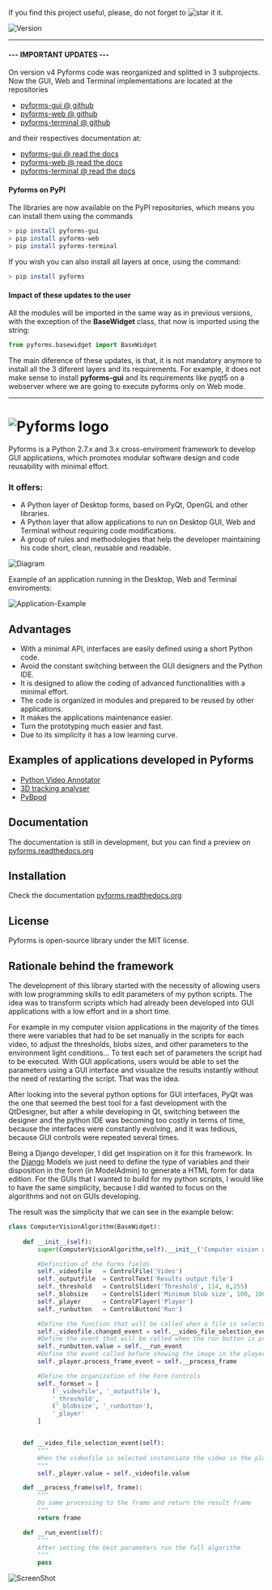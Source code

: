 If you find this project useful, please, do not forget to ![star it](https://raw.githubusercontent.com/UmSenhorQualquer/pyforms/v1.0.beta/docs/imgs/start.png?raw=true "Screen") it.

![Version](https://img.shields.io/badge/version-4-green.svg "Screen")


---

#### --- IMPORTANT UPDATES ---
On version v4 Pyforms code was reorganized and splitted in 3 subprojects. Now the GUI, Web and Terminal implementations are located at the repositories

- [pyforms-gui @ github](https://github.com/UmSenhorQualquer/pyforms-gui)
- [pyforms-web @ github](https://github.com/UmSenhorQualquer/pyforms-web)
- [pyforms-terminal @ github](https://github.com/UmSenhorQualquer/pyforms-terminal)

and their respectives documentation at:

- [pyforms-gui @ read the docs](https://pyforms-gui.readthedocs.io)
- [pyforms-web @ read the docs](https://pyforms-web.readthedocs.io)
- [pyforms-terminal @ read the docs](https://pyforms-terminal.readthedocs.io)



#### Pyforms on PyPI

The libraries are now available on the PyPI repositories, which means you can install them using the commands 

```bash
> pip install pyforms-gui
> pip install pyforms-web
> pip install pyforms-terminal
```

If you wish you can also install all layers at once, using the command:

```bash
> pip install pyforms
```

#### Impact of these updates to the user

All the modules will be imported in the same way as in previous versions, with the exception of the **BaseWidget** class, that now is imported using the string: 
```python
from pyforms.basewidget import BaseWidget
```
The main diference of these updates, is that, it is not mandatory anymore to install all the 3 diferent layers and its requirements. For example, it does not make sense to install **pyforms-gui** and its requirements like pyqt5 on a webserver where we are going to execute pyforms only on Web mode.


----

# ![Pyforms logo](docs/source/_static/imgs/pyforms.jpg?raw=true "Screen")

Pyforms is a Python 2.7.x and 3.x cross-enviroment framework to develop GUI applications, which promotes modular software design and code reusability with minimal effort.

### It offers:
* A Python layer of Desktop forms, based on PyQt, OpenGL and other libraries.
* A Python layer that allow applications to run on Desktop GUI, Web and Terminal without requiring code modifications.
* A group of rules and methodologies that help the developer maintaining his code short, clean, reusable and readable. 

![Diagram](docs/source/_static/imgs/pyforms-layers.png?raw=true "Screen")

Example of an application running in the Desktop, Web and Terminal enviroments:

![Application-Example](docs/source/_static/imgs/example.png?raw=true "Screen")

## Advantages
* With a minimal API, interfaces are easily defined using a short Python code.
* Avoid the constant switching between the GUI designers and the Python IDE.
* It is designed to allow the coding of advanced functionalities with a minimal effort.
* The code is organized in modules and prepared to be reused by other applications.
* It makes the applications maintenance easier.
* Turn the prototyping much easier and fast.
* Due to its simplicity it has a low learning curve.

## Examples of applications developed in Pyforms
* [Python Video Annotator](https://github.com/UmSenhorQualquer/pythonVideoAnnotator)
* [3D tracking analyser](https://github.com/UmSenhorQualquer/3D-tracking-analyser)
* [PyBpod](http://pybpod.readthedocs.io)

## Documentation

The documentation is still in development, but you can find a preview on [pyforms.readthedocs.org](http://pyforms.readthedocs.org)

## Installation

Check the documentation [pyforms.readthedocs.org](http://pyforms.readthedocs.org)

## License

Pyforms is open-source library under the MIT license.

## Rationale behind the framework

The development of this library started with the necessity of allowing users with low programming skills to edit parameters of my python scripts.
The idea was to transform scripts which had already been developed into GUI applications with a low effort and in a short time.

For example in my computer vision applications in the majority of the times there were variables that had to be set manually in the scripts for each video, to adjust the thresholds, blobs sizes, and other parameters to the environment light conditions... To test each set of parameters the script had to be executed.
With GUI applications, users would be able to set the parameters using a GUI interface and visualize the results instantly without the need of restarting the script. That was the idea.

After looking into the several python options for GUI interfaces, PyQt was the one that seemed the best tool for a fast development with the QtDesigner, but after a while developing in Qt, switching between the designer and the python IDE was becoming too costly in terms of time, because the interfaces were constantly evolving, and it was tedious, because GUI controls were repeated several times.

Being a Django developer, I did get inspiration on it for this framework. In the [Django](https://www.djangoproject.com/) Models we just need to define the type of variables and their disposition in the form (in ModelAdmin) to generate a HTML form for data edition.
For the GUIs that I wanted to build for my python scripts, I would like to have the same simplicity, because I did wanted to focus on the algorithms and not on GUIs developing.

The result was the simplicity that we can see in the example below:

```python
class ComputerVisionAlgorithm(BaseWidget):
	
	def __init__(self):
		super(ComputerVisionAlgorithm,self).__init__('Computer vision algorithm example')

		#Definition of the forms fields
		self._videofile   = ControlFile('Video')
		self._outputfile  = ControlText('Results output file')
		self._threshold   = ControlSlider('Threshold', 114, 0,255)
		self._blobsize    = ControlSlider('Minimum blob size', 100, 100,2000)
		self._player      = ControlPlayer('Player')
		self._runbutton   = ControlButton('Run')

		#Define the function that will be called when a file is selected
		self._videofile.changed_event = self.__video_file_selection_event
		#Define the event that will be called when the run button is processed
		self._runbutton.value = self.__run_event
		#Define the event called before showing the image in the player
		self._player.process_frame_event = self.__process_frame

		#Define the organization of the Form Controls
		self._formset = [ 
			('_videofile', '_outputfile'), 
			'_threshold', 
			('_blobsize', '_runbutton'), 
			'_player'
		]


	def __video_file_selection_event(self):
		"""
		When the videofile is selected instanciate the video in the player
		"""
		self._player.value = self._videofile.value

	def __process_frame(self, frame):
		"""
		Do some processing to the frame and return the result frame
		"""
		return frame

	def __run_event(self):
		"""
		After setting the best parameters run the full algorithm
		"""
		pass
```

![ScreenShot](docs/source/_static/imgs/computer-vision-algorithm.png)
